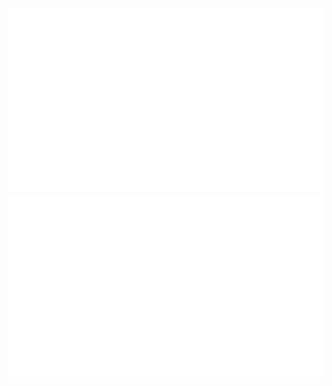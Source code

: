 <div align="center">

<img src="https://github.com/johnvu14/github-stats/blob/master/generated/overview.svg#gh-dark-mode-only" />
<img src="https://github.com/johnvu14/github-stats/blob/master/generated/languages.svg#gh-dark-mode-only" />

</div>
